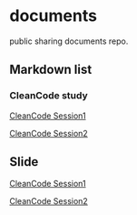 # documents
public sharing documents repo.


## Markdown list

### CleanCode study
[CleanCode Session1](study/clean_code/session1.md)

[CleanCode Session2](study/clean_code/session2.md)

## Slide
[CleanCode Session1](https://ayonc.github.io/documents/slide/clean_code/session1)

[CleanCode Session2](https://ayonc.github.io/documents/slide/clean_code/session2)



